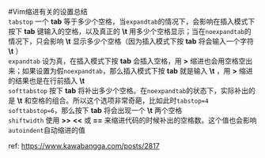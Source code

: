 #Vim缩进有关的设置总结  
`tabstop` 一个 **tab** 等于多少个空格，当`expandtab`的情况下，会影响在插入模式下按下 **tab** 键输入的空格，以及真正的 **\t** 用多少个空格显示；当在`noexpandtab`的情况下，只会影响 **\t** 显示多少个空格（因为插入模式下按 **tab** 将会输入一个字符 **\t** ）  
`expandtab` 设为真，在插入模式下按 **tab** 会插入空格，用 **>** 缩进也会用空格空出来；如果设置为假`noexpandtab`，那么插入模式下按 **tab** 就是输入 **\t** ，用 **>** 缩进的结果也是在行前插入 **\t**   
`softtabstop` 按下 **tab** 将补出多少个空格。在`noexpandtab`的状态下，实际补出的是 **\t** 和空格的组合。所以这个选项非常奇葩，比如此时`tabstop=4 softtabstop=6`，那么按下 **tab** 将会出现一个 **\t** 两个空格  
`shiftwidth` 使用 **>>** **<<** 或 **==** 来缩进代码的时候补出的空格数。这个值也会影响`autoindent`自动缩进的值 
 
ref: https://www.kawabangga.com/posts/2817